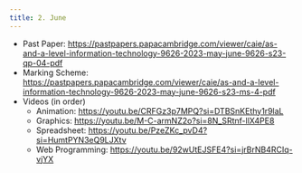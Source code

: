 ```yaml
---
title: 2. June
---
```


- Past Paper: https://pastpapers.papacambridge.com/viewer/caie/as-and-a-level-information-technology-9626-2023-may-june-9626-s23-qp-04-pdf
- Marking Scheme: https://pastpapers.papacambridge.com/viewer/caie/as-and-a-level-information-technology-9626-2023-may-june-9626-s23-ms-4-pdf
- Videos (in order)
    - Animation: https://youtu.be/CRFGz3p7MPQ?si=DTBSnKEthy1r9laL
    - Graphics: https://youtu.be/M-C-armNZ2o?si=8N_SRtnf-llX4PE8
    - Spreadsheet: https://youtu.be/PzeZKc_pvD4?si=HumtPYN3eQ9LJXtv
    - Web Programming: https://youtu.be/92wUtEJSFE4?si=jrBrNB4RCIq-vjYX
